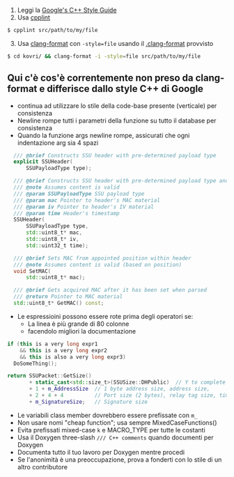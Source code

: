 1. Leggi la [Google's C++ Style Guide](https://google.github.io/styleguide/cppguide.html)
2. Usa [cpplint](https://pypi.python.org/pypi/cpplint/)
```bash
$ cpplint src/path/to/my/file
```
3. Usa [clang-format](http://llvm.org/releases/3.8.0/tools/clang/docs/ClangFormat.html) con ```-style=file``` usando il [.clang-format](https://github.com/monero-project/kovri/blob/master/.clang-format) provvisto
```bash
$ cd kovri/ && clang-format -i -style=file src/path/to/my/file
```

## Qui c'è cos'è correntemente non preso da clang-format e differisce dallo style C++ di Google

- continua ad utilizzare lo stile della code-base presente (verticale) per consistenza
- Newline rompe tutti i parametri della funzione su tutto il database per consistenza
- Quando la funzione args newline rompe, assicurati che ogni indentazione arg sia 4 spazi

```cpp
  /// @brief Constructs SSU header with pre-determined payload type
  explicit SSUHeader(
      SSUPayloadType type);

  /// @brief Constructs SSU header with pre-determined payload type and content
  /// @note Assumes content is valid
  /// @param SSUPayloadType SSU payload type
  /// @param mac Pointer to header's MAC material
  /// @param iv Pointer to header's IV material
  /// @param time Header's timestamp
  SSUHeader(
      SSUPayloadType type,
      std::uint8_t* mac,
      std::uint8_t* iv,
      std::uint32_t time);

  /// @brief Sets MAC from appointed position within header
  /// @note Assumes content is valid (based on position)
  void SetMAC(
      std::uint8_t* mac);

  /// @brief Gets acquired MAC after it has been set when parsed
  /// @return Pointer to MAC material
  std::uint8_t* GetMAC() const;
```

- Le espressioini possono essere rote prima degli operatori se:
  - La linea è più grande di 80 colonne
  - facendolo migliori la documentazione

```cpp
if (this is a very long expr1
    && this is a very long expr2
    && this is also a very long expr3)
  DoSomeThing();
```

```cpp
return SSUPacket::GetSize()
       + static_cast<std::size_t>(SSUSize::DHPublic)  // Y to complete the DH agreement
       + 1 + m_AddressSize  // 1 byte address size, address size,
       + 2 + 4 + 4          // Port size (2 bytes), relay tag size, time size
       + m_SignatureSize;   // Signature size
```

- Le variabili class member dovrebbero essere prefissate con ```m_```
- Non usare nomi "cheap function"; usa sempre MixedCaseFunctions()
- Evita prefissati mixed-case ```k``` e MACRO_TYPE per tutte le costanti
- Usa il Doxygen three-slash ```/// C++ comments``` quando documenti per Doxygen
- Documenta tutto il tuo lavoro per Doxygen mentre procedi
- Se l'anonimità è una preoccupazione, prova a fonderti con lo stile di un altro contributore
